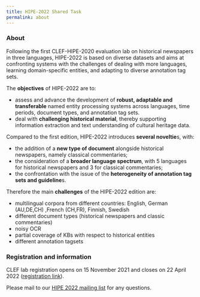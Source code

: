 ```yaml
---
title: HIPE-2022 Shared Task
permalink: about
---
```


### About

Following the first CLEF-HIPE-2020 evaluation lab on historical newspapers in three languages, HIPE-2022 is based on diverse datasets and aims at confronting systems with the challenges of dealing with more languages, 
learning domain-specific entities, and adapting to diverse annotation tag sets.    

The **objectives** of HIPE-2022 are to:

 - assess and advance the development of **robust, adaptable and transferable** named entity processing systems across languages, time periods, document types, and annotation tag sets.  
 - deal with **challenging historical material**, thereby supporting information extraction and text understanding of cultural heritage data.

 
Compared to the first edition, HIPE-2022 introduces **several noveltie**s, with:

- the addition of a **new type of document** alongside historical newspapers, namely classical commentaries;
- the consideration of a **broader language spectrum**, with 5 languages for historical newspapers and 3 for classical commentaries;
- the confrontation with the issue of the **heterogeneity of annotation tag sets and guideline**s.


Therefore the main **challenges** of the HIPE-2022 edition are:

  - multilingual corpora from different countries: English, German (AU,DE,CH) ,French (CH,FR), Finnish, Swedish
  - different document types (historical newspapers and classic commentaries)
  - noisy OCR
  - partial coverage of KBs with respect to historical entities
  - different annotation tagsets 

### Registration and information
CLEF lab registration opens on 15 November 2021 and closes on 22 April 2022 ([registration link](https://clef2022-labs-registration.dei.unipd.it/)).


Please mail to our [HIPE 2022 mailing list](https://groups.google.com/g/hipe-2022) for any questions.



